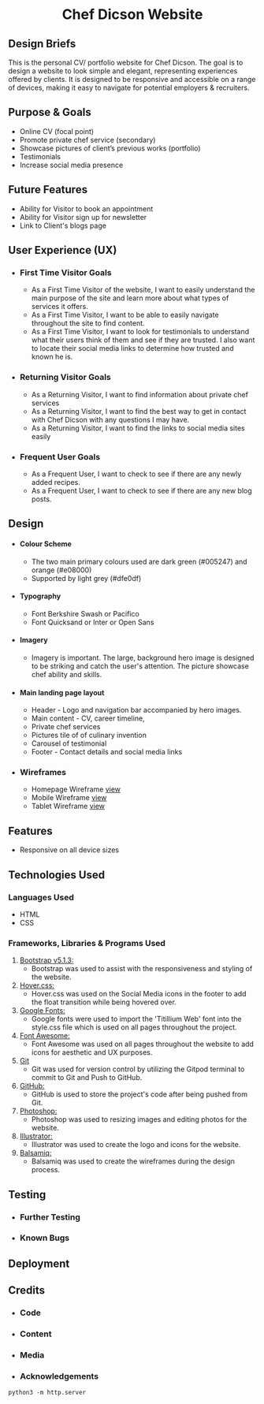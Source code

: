 <h1 align="center">Chef Dicson Website</h1>

## Design Briefs

This is the personal CV/ portfolio website for Chef Dicson. The goal is to design a website to look simple and elegant, representing experiences offered by clients.  It is designed to be responsive and accessible on a range of devices, making it easy to navigate for potential employers & recruiters. 

## Purpose & Goals

- Online CV (focal point)
- Promote private chef service (secondary)
- Showcase pictures of client’s previous works (portfolio) 
- Testimonials
- Increase social media presence

##  Future Features

- Ability for Visitor to book an appointment
- Ability for Visitor sign up for newsletter
- Link to Client's blogs page

## User Experience (UX)

-   ### First Time Visitor Goals

    - As a First Time Visitor of the website, I want to easily understand the main purpose of the site and learn more about what types of services it offers.
    - As a First Time Visitor, I want to be able to easily navigate throughout the site to find content.
    - As a First Time Visitor, I want to look for testimonials to understand what their users think of them and see if they are trusted. I also want to locate their social media links to determine how trusted and known he is.

-   ### Returning Visitor Goals

    - As a Returning Visitor, I want to find information about private chef services
    - As a Returning Visitor, I want to find the best way to get in contact with Chef Dicson with any questions I may have.
    - As a Returning Visitor, I want to find the links to social media sites easily

-   ### Frequent User Goals

    - As a Frequent User, I want to check to see if there are any newly added recipes. 
    - As a Frequent User, I want to check to see if there are any new blog posts.

##  Design

  -   #### Colour Scheme
        -   The two main primary colours used are dark green (#005247) and orange (#e08000)
        -   Supported by light grey (#dfe0df)
  -   #### Typography
        -   Font Berkshire Swash or Pacifico
        -   Font Quicksand or Inter or Open Sans
  -   #### Imagery
        -   Imagery is important. The large, background hero image is designed to be striking and catch the user's attention. The picture showcase chef ability and skills.
  -   #### Main landing page layout
        -   Header - Logo and navigation bar accompanied by hero images.
        -   Main content - CV, career timeline, 
        -   Private chef services
        -   Pictures tile of of culinary invention
        -   Carousel of testimonial 
        -   Footer - Contact details and social media links

*   ### Wireframes

    -   Homepage Wireframe [view](assets/images/monitor-wireframe.png)
    -   Mobile Wireframe [view](assets/images/mobile-wireframe.png)
    -   Tablet Wireframe [view](assets/images/tablet-wireframe.png)

## Features

-   Responsive on all device sizes

## Technologies Used

### Languages Used

-   HTML
-   CSS

### Frameworks, Libraries & Programs Used

1. [Bootstrap v5.1.3:](https://getbootstrap.com/docs/4.4/getting-started/introduction/)
    - Bootstrap was used to assist with the responsiveness and styling of the website.
1. [Hover.css:](https://ianlunn.github.io/Hover/)
    - Hover.css was used on the Social Media icons in the footer to add the float transition while being hovered over.
1. [Google Fonts:](https://fonts.google.com/)
    - Google fonts were used to import the 'Titillium Web' font into the style.css file which is used on all pages throughout the project.
1. [Font Awesome:](https://fontawesome.com/)
    - Font Awesome was used on all pages throughout the website to add icons for aesthetic and UX purposes.
1. [Git](https://git-scm.com/)
    - Git was used for version control by utilizing the Gitpod terminal to commit to Git and Push to GitHub.
1. [GitHub:](https://github.com/)
    - GitHub is used to store the project's code after being pushed from Git.
1. [Photoshop:](https://www.adobe.com/ie/products/photoshop.html)
    - Photoshop was used to resizing images and editing photos for the website.
1. [Illustrator:](https://www.adobe.com/ie/products/illustrator.html)
    - Illustrator was used to create the logo and icons for the website.    
1. [Balsamiq:](https://balsamiq.com/)
    - Balsamiq was used to create the wireframes during the design process.

## Testing

- ### Further Testing

- ### Known Bugs

## Deployment

## Credits

- ### Code

- ### Content

- ### Media

- ### Acknowledgements



`python3 -m http.server`